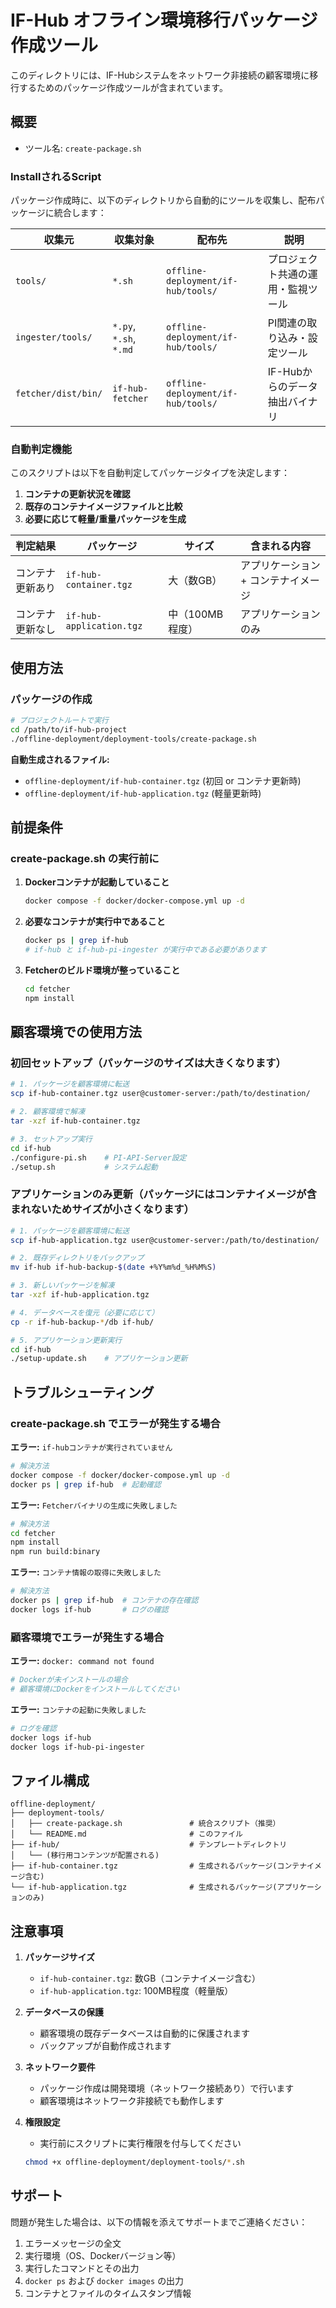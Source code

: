 # IF-Hub オフライン環境移行パッケージ作成ツール

このディレクトリには、IF-Hubシステムをネットワーク非接続の顧客環境に移行するためのパッケージ作成ツールが含まれています。

## 概要

- ツール名: `create-package.sh`

### InstallされるScript 

パッケージ作成時に、以下のディレクトリから自動的にツールを収集し、配布パッケージに統合します：

| 収集元 | 収集対象 | 配布先 | 説明 |
|--------|----------|--------|------|
| `tools/` | `*.sh` | `offline-deployment/if-hub/tools/` | プロジェクト共通の運用・監視ツール |
| `ingester/tools/` | `*.py`, `*.sh`, `*.md` | `offline-deployment/if-hub/tools/` | PI関連の取り込み・設定ツール |
| `fetcher/dist/bin/` | `if-hub-fetcher` | `offline-deployment/if-hub/tools/` | IF-Hubからのデータ抽出バイナリ |


### 自動判定機能

このスクリプトは以下を自動判定してパッケージタイプを決定します：

1. **コンテナの更新状況を確認**
2. **既存のコンテナイメージファイルと比較**
3. **必要に応じて軽量/重量パッケージを生成**

| 判定結果 | パッケージ | サイズ | 含まれる内容 |
|----------|------------|--------|--------------|
| コンテナ更新あり | `if-hub-container.tgz` | 大（数GB） | アプリケーション + コンテナイメージ |
| コンテナ更新なし | `if-hub-application.tgz` | 中（100MB程度） | アプリケーションのみ |

## 使用方法

### パッケージの作成

```bash
# プロジェクトルートで実行
cd /path/to/if-hub-project
./offline-deployment/deployment-tools/create-package.sh
```

**自動生成されるファイル:**
- `offline-deployment/if-hub-container.tgz` (初回 or コンテナ更新時)
- `offline-deployment/if-hub-application.tgz` (軽量更新時)

## 前提条件

### create-package.sh の実行前に

1. **Dockerコンテナが起動していること**
   ```bash
   docker compose -f docker/docker-compose.yml up -d
   ```

2. **必要なコンテナが実行中であること**
   ```bash
   docker ps | grep if-hub
   # if-hub と if-hub-pi-ingester が実行中である必要があります
   ```

3. **Fetcherのビルド環境が整っていること**
   ```bash
   cd fetcher
   npm install
   ```

## 顧客環境での使用方法

### 初回セットアップ（パッケージのサイズは大きくなります）

```bash
# 1. パッケージを顧客環境に転送
scp if-hub-container.tgz user@customer-server:/path/to/destination/

# 2. 顧客環境で解凍
tar -xzf if-hub-container.tgz

# 3. セットアップ実行
cd if-hub
./configure-pi.sh    # PI-API-Server設定
./setup.sh           # システム起動
```

### アプリケーションのみ更新（パッケージにはコンテナイメージが含まれないためサイズが小さくなります）

```bash
# 1. パッケージを顧客環境に転送
scp if-hub-application.tgz user@customer-server:/path/to/destination/

# 2. 既存ディレクトリをバックアップ
mv if-hub if-hub-backup-$(date +%Y%m%d_%H%M%S)

# 3. 新しいパッケージを解凍
tar -xzf if-hub-application.tgz

# 4. データベースを復元（必要に応じて）
cp -r if-hub-backup-*/db if-hub/

# 5. アプリケーション更新実行
cd if-hub
./setup-update.sh    # アプリケーション更新
```

## トラブルシューティング

### create-package.sh でエラーが発生する場合

**エラー:** `if-hubコンテナが実行されていません`
```bash
# 解決方法
docker compose -f docker/docker-compose.yml up -d
docker ps | grep if-hub  # 起動確認
```

**エラー:** `Fetcherバイナリの生成に失敗しました`
```bash
# 解決方法
cd fetcher
npm install
npm run build:binary
```

**エラー:** `コンテナ情報の取得に失敗しました`
```bash
# 解決方法
docker ps | grep if-hub  # コンテナの存在確認
docker logs if-hub       # ログの確認
```

### 顧客環境でエラーが発生する場合

**エラー:** `docker: command not found`
```bash
# Dockerが未インストールの場合
# 顧客環境にDockerをインストールしてください
```

**エラー:** `コンテナの起動に失敗しました`
```bash
# ログを確認
docker logs if-hub
docker logs if-hub-pi-ingester
```

## ファイル構成

```
offline-deployment/
├── deployment-tools/
│   ├── create-package.sh               # 統合スクリプト（推奨）
│   └── README.md                       # このファイル
├── if-hub/                             # テンプレートディレクトリ
│   └── (移行用コンテンツが配置される)
├── if-hub-container.tgz                # 生成されるパッケージ(コンテナイメージ含む)
└── if-hub-application.tgz              # 生成されるパッケージ(アプリケーションのみ)
```

## 注意事項

1. **パッケージサイズ**
   - `if-hub-container.tgz`: 数GB（コンテナイメージ含む）
   - `if-hub-application.tgz`: 100MB程度（軽量版）

2. **データベースの保護**
   - 顧客環境の既存データベースは自動的に保護されます
   - バックアップが自動作成されます

3. **ネットワーク要件**
   - パッケージ作成は開発環境（ネットワーク接続あり）で行います
   - 顧客環境はネットワーク非接続でも動作します

4. **権限設定**
   - 実行前にスクリプトに実行権限を付与してください
   ```bash
   chmod +x offline-deployment/deployment-tools/*.sh
   ```

## サポート

問題が発生した場合は、以下の情報を添えてサポートまでご連絡ください：

1. エラーメッセージの全文
2. 実行環境（OS、Dockerバージョン等）
3. 実行したコマンドとその出力
4. `docker ps` および `docker images` の出力
5. コンテナとファイルのタイムスタンプ情報
